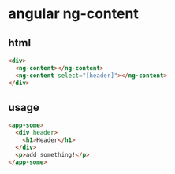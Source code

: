 # angular ng-content

## html

```html
<div>
  <ng-content></ng-content>
  <ng-content select="[header]"></ng-content>
</div>
```

## usage

```html
<app-some>
  <div header>
    <h1>Header</h1>
  </div>
  <p>add something!</p>
</app-some>
```

